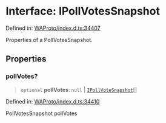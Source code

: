 # Interface: IPollVotesSnapshot

Defined in: [WAProto/index.d.ts:34407](https://github.com/Fokusdotid/Baileys/blob/d7495b24bcd136e35724329fba661cfcc0bc8eed/WAProto/index.d.ts#L34407)

Properties of a PollVotesSnapshot.

## Properties

### pollVotes?

> `optional` **pollVotes**: `null` \| [`IPollVoteSnapshot`](IPollVoteSnapshot.md)[]

Defined in: [WAProto/index.d.ts:34410](https://github.com/Fokusdotid/Baileys/blob/d7495b24bcd136e35724329fba661cfcc0bc8eed/WAProto/index.d.ts#L34410)

PollVotesSnapshot pollVotes
